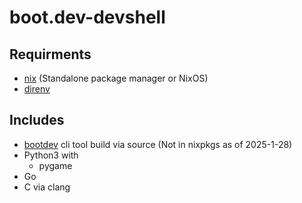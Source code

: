 # boot.dev-devshell

## Requirments
- [nix](https://nixos.org/download/) (Standalone package manager or NixOS)
- [direnv](https://direnv.net/docs/installation.html)

## Includes
- [bootdev](https://github.com/bootdotdev/bootdev) cli tool build via source (Not in nixpkgs as of 2025-1-28)
- Python3 with
    - pygame
- Go
- C via clang
